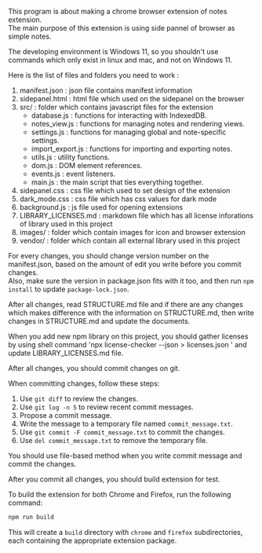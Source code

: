 This program is about making a chrome browser extension of notes extension.  
The main purpose of this extension is using side pannel of browser as simple notes.  

The developing environment is Windows 11, so you shouldn't use commands which only exist in linux and mac, and not on Windows 11.

Here is the list of files and folders you need to work :  

1. manifest.json : json file contains manifest information  
2. sidepanel.html : html file which used on the sidepanel on the browser  
3. src/ : folder which contains javascript files for the extension
    - database.js : functions for interacting with IndexedDB.
    - notes_view.js : functions for managing notes and rendering views.
    - settings.js : functions for managing global and note-specific settings.
    - import_export.js : functions for importing and exporting notes.
    - utils.js : utility functions.
    - dom.js : DOM element references.
    - events.js : event listeners.
    - main.js : the main script that ties everything together.
4. sidepanel.css : css file which used to set design of the extension  
5. dark_mode.css : css file which has css values for dark mode  
6. background.js : js file used for opening extensions  
7. LIBRARY_LICENSES.md : markdown file which has all license inforations of library used in this project  
8. images/ : folder which contain images for icon and browser extension  
9. vendor/ : folder which contain all external library used in this project  

For every changes, you should change version number on the manifest.json, based on the amount of edit you write before you commit changes.  
Also, make sure the version in package.json fits with it too, and then run `npm install` to update `package-lock.json`.

After all changes, read STRUCTURE.md file and if there are any changes which makes difference with the information on STRUCTURE.md, then write changes in STRUCTURE.md and update the documents.

When you add new npm library on this project, you should gather licenses by using shell command 'npx license-checker --json > licenses.json ' and update LIBRARY_LICENSES.md file.

After all changes, you should commit changes on git.

When committing changes, follow these steps:  

1. Use `git diff` to review the changes.  
2. Use `git log -n 5` to review recent commit messages.  
3. Propose a commit message.  
4. Write the message to a temporary file named `commit_message.txt`.  
5. Use `git commit -F commit_message.txt` to commit the changes.  
6. Use `del commit_message.txt` to remove the temporary file.

You should use file-based method when you write commit message and commit the changes.

After you commit all changes, you should build extension for test.

To build the extension for both Chrome and Firefox, run the following command:

```bash
npm run build
```

This will create a `build` directory with `chrome` and `firefox` subdirectories, each containing the appropriate extension package.